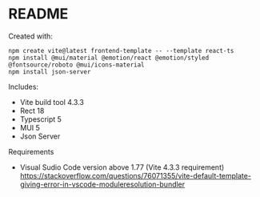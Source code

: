 # README  
Created with:  
```
npm create vite@latest frontend-template -- --template react-ts
npm install @mui/material @emotion/react @emotion/styled @fontsource/roboto @mui/icons-material
npm install json-server
```
Includes:  
* Vite build tool 4.3.3
* Rect 18
* Typescript 5
* MUI 5
* Json Server

Requirements
* Visual Sudio Code version above 1.77 (Vite 4.3.3 requirement)
https://stackoverflow.com/questions/76071355/vite-default-template-giving-error-in-vscode-moduleresolution-bundler